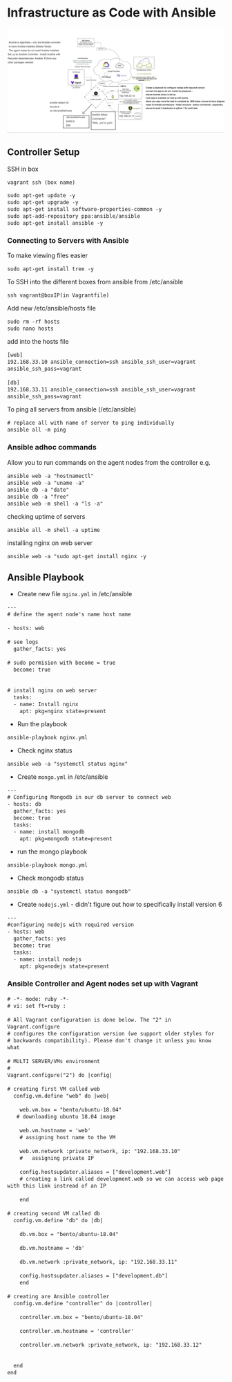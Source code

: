 # Infrastructure as Code with Ansible
![](images/ansible.png)
## Controller Setup
SSH in box
```
vagrant ssh (box name)
```

```
sudo apt-get update -y
sudo apt-get upgrade -y
sudo apt-get install software-properties-common -y
sudo apt-add-repository ppa:ansible/ansible
sudo apt-get install ansible -y
```
### Connecting to Servers with Ansible
To make viewing files easier
```
sudo apt-get install tree -y
```
To SSH into the different boxes from ansible from /etc/ansible
```
ssh vagrant@boxIP(in Vagrantfile)
```

Add new /etc/ansible/hosts file
```
sudo rm -rf hosts
sudo nano hosts
```
add into the hosts file
```
[web]
192.168.33.10 ansible_connection=ssh ansible_ssh_user=vagrant ansible_ssh_pass=vagrant 

[db]
192.168.33.11 ansible_connection=ssh ansible_ssh_user=vagrant ansible_ssh_pass=vagrant

```
To ping all servers from ansible (/etc/ansible)
```
# replace all with name of server to ping individually
ansible all -m ping
```
### Ansible adhoc commands
Allow you to run commands on the agent nodes from the controller
e.g.
```
ansible web -a "hostnamectl"
ansible web -a "uname -a"
ansible db -a "date"
ansible db -a "free"
ansible web -m shell -a "ls -a"
```
checking uptime of servers
```
ansible all -m shell -a uptime
```
installing nginx on web server
```
ansible web -a "sudo apt-get install nginx -y
```

## Ansible Playbook
- Create new file `nginx.yml` in /etc/ansible
```
---
# define the agent node's name host name

- hosts: web

# see logs
  gather_facts: yes

# sudo permision with become = true
  become: true


# install nginx on web server
  tasks:
  - name: Install nginx
    apt: pkg=nginx state=present
```
- Run the playbook
```
ansible-playbook nginx.yml
```
- Check nginx status
```
ansible web -a "systemctl status nginx"
```
- Create `mongo.yml` in /etc/ansible
```
---
# Configuring Mongodb in our db server to connect web
- hosts: db
  gather_facts: yes
  become: true
  tasks:
  - name: install mongodb
    apt: pkg=mongodb state=present
```
- run the mongo playbook
```
ansible-playbook mongo.yml
```
- Check mongodb status
```
ansible db -a "systemctl status mongodb"
```
- Create `nodejs.yml` - didn't figure out how to specifically install version 6
```
---
#configuring nodejs with required version
- hosts: web
  gather_facts: yes
  become: true
  tasks:
  - name: install nodejs
    apt: pkg=nodejs state=present
```
### Ansible Controller and Agent nodes set up with Vagrant
```
# -*- mode: ruby -*-
# vi: set ft=ruby :

# All Vagrant configuration is done below. The "2" in Vagrant.configure
# configures the configuration version (we support older styles for
# backwards compatibility). Please don't change it unless you know what

# MULTI SERVER/VMs environment
#
Vagrant.configure("2") do |config|

# creating first VM called web
  config.vm.define "web" do |web|

    web.vm.box = "bento/ubuntu-18.04"
   # downloading ubuntu 18.04 image

    web.vm.hostname = 'web'
    # assigning host name to the VM

    web.vm.network :private_network, ip: "192.168.33.10"
    #   assigning private IP

    config.hostsupdater.aliases = ["development.web"]
    # creating a link called development.web so we can access web page with this link instread of an IP

    end

# creating second VM called db
  config.vm.define "db" do |db|

    db.vm.box = "bento/ubuntu-18.04"

    db.vm.hostname = 'db'

    db.vm.network :private_network, ip: "192.168.33.11"

    config.hostsupdater.aliases = ["development.db"]
    end

# creating are Ansible controller
  config.vm.define "controller" do |controller|
    
    controller.vm.box = "bento/ubuntu-18.04"
    
    controller.vm.hostname = 'controller'
    
    controller.vm.network :private_network, ip: "192.168.33.12"
    
      
  end
end
```